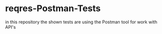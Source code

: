 # reqres-Postman-Tests
in this repository the shown tests are using the Postman tool for work with API's
